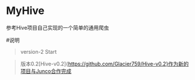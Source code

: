 MyHive
======

参考Hive项目自己实现的一个简单的通用爬虫

#说明

>version-2 Start

>版本0.2[Hive-v0.2]{https://github.com/Glacier759/Hive-v0.2}作为新的项目与Junco合作完成

